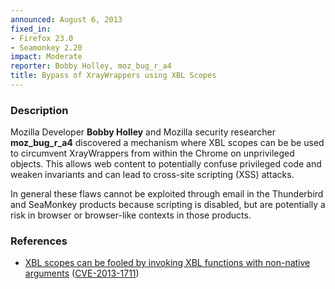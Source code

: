 ```yaml
---
announced: August 6, 2013
fixed_in:
- Firefox 23.0
- Seamonkey 2.20
impact: Moderate
reporter: Bobby Holley, moz_bug_r_a4
title: Bypass of XrayWrappers using XBL Scopes
---
```


<h3>Description</h3>

<p>Mozilla Developer <strong>Bobby Holley</strong> and Mozilla security
researcher <strong>moz_bug_r_a4</strong> discovered a mechanism where XBL scopes
can be be used to circumvent XrayWrappers from within the Chrome on unprivileged
objects. This allows web content to potentially confuse privileged code and
weaken invariants and can lead to cross-site scripting (XSS) attacks. 
</p>

<p class="note">In general these flaws cannot be exploited through email in the
Thunderbird and SeaMonkey products because scripting is disabled, but are
potentially a risk in browser or browser-like contexts in those products.</p>


<h3>References</h3>

<ul>
  <li><a href="https://bugzilla.mozilla.org/show_bug.cgi?id=843829">
        XBL scopes can be fooled by invoking XBL functions with non-native
arguments</a> (<a href="http://cve.mitre.org/cgi-bin/cvename.cgi?name=CVE-2013-1711" class="ex-ref">CVE-2013-1711</a>)</li>
</ul>



